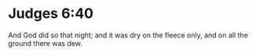 # Judges 6:40

And God did so that night; and it was dry on the fleece only, and on all the ground there was dew.
